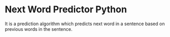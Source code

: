 # Next Word Predictor Python
It is a prediction algorithm which predicts next word in a sentence based on previous words in the sentence.
